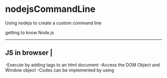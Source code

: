 # nodejsCommandLine
Using nodejs to create a custom command line

getting to know Node.js

-------------------------------------------------------------
JS in browser                                               |
-------------------------------------------------------------
-Execute by adding tags to an html document
-Access the DOM Object and Window object
-Codes can be implemented by using <script> and works across
the whole browser.
-Varaiables are shared throughout the browser

-------------------------------------------------------------
JS in Node.js                                               |
-------------------------------------------------------------
-Execute by using Node CLI from terminal
-No DOM exists
-Each file is a separate world, variables are shared using
exports
-Include various libraries by using NPM(node package manager)

-------------------------------------------------------------
Node.js can be used in terminal by using node <filename> or use node REPL which can be used to run JS scripts directly.

-------------------------------------------------------------
Node.js modules system                                      |
-------------------------------------------------------------
using <require('filedir')> and module.exports = variables


---

initial commit

     initial commit 
---

experimenting with node modules

    
